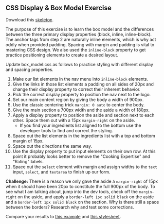## CSS Display & Box Model Exercise

Download this [skeleton][skeleton].

[skeleton]: ./skeleton.zip

The purpose of this exercise is to learn the box model and the differences between the three primary display properties (block, inline, inline-block). The anchor tags from step 2 are naturally inline elements, which is why act oddly when provided padding. Spacing with margin and padding is vital to mastering CSS design. We also used the `inline-block` property to get practice positioning elements to create a desired layout.

Update box_model.css as follows to practice styling with different display and spacing properties.

1. Make our list elements in the nav menu into `inline-block` elements.
2. Give the links in those list elements a padding on all sides of 20px and change their display property to correct their inherent behavior.
3. Pick the correct display property to position the nav next to the logo.
4. Set our main content region by giving the body a width of 900px.
5. Use the classic centering trick `margin: 0 auto` to center the body.
6. Give the main section a 700px width and the aside a width of 180px.
7. Apply a display property to position the aside and section next to each other. Space them out with a 15px `margin-right` on the aside.
    - If you find your ingredients list aligned to the bottom use the developer tools to find and correct the styling.
8. Space out the list elements in the ingredients list with a top and bottom margin of 15px.
9. Space out the directions the same way.
10. Use the display property to put input elements on their own row. At this point it probably looks better to remove the "Cooking Expertise" and "Rating" labels.
11. Space out the `select` element with margin and assign widths to the `text` input, `select`, and `textarea` to finish up our form.

**Challenge:** There is a reason we only gave the aside a `margin-right` of 15px when it should have been 20px to constitute the full 900px of the body. To see what I am talking about, jump into the dev tools, check off the `margin-right` on the aside, and apply a `border-left 1px solid black` on the aside and a `border-left 1px solid black` on the section. Why is there still a space between the borders? Research why and test some corrections.

Compare your results to [this example](./solution/example.html) and [this stylesheet](./solution/assets/box_model.css).
